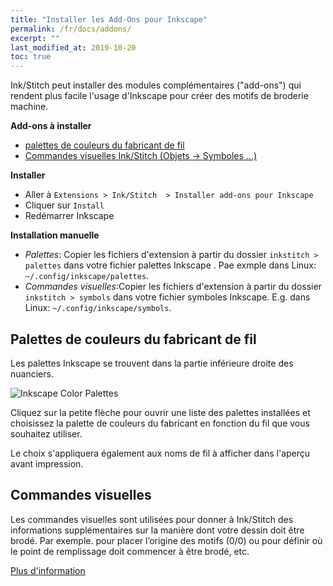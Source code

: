 ```yaml
---
title: "Installer les Add-Ons pour Inkscape"
permalink: /fr/docs/addons/
excerpt: ""
last_modified_at: 2019-10-20
toc: true
---
```

Ink/Stitch peut installer des modules complémentaires ("add-ons") qui rendent plus facile l'usage d'Inkscape pour créer des motifs de broderie machine.

**Add-ons à installer**
* [palettes de couleurs du fabricant de fil](/docs/addons/#thread-manufacturer-color-palettes)
* [Commandes visuelles Ink/Stitch (Objets -> Symboles ...)](/docs/addons/#visual-commands)

**Installer**
* Aller à `Extensions > Ink/Stitch  > Installer add-ons pour Inkscape`
* Cliquer sur `Install`
* Redémarrer Inkscape

**Installation manuelle**
* *Palettes*: Copier les fichiers d'extension à partir du dossier `inkstitch > palettes` dans votre fichier palettes Inkscape . Pae exmple dans Linux: `~/.config/inkscape/palettes`.
* *Commandes visuelles*:Copier les fichiers d'extension à partir du dossier `inkstitch > symbols` dans votre fichier symboles Inkscape. E.g. dans Linux: `~/.config/inkscape/symbols`.

## Palettes de couleurs du fabricant de fil

Les palettes Inkscape se trouvent dans la partie inférieure droite des nuanciers.

![Inkscape Color Palettes](/assets/images/docs/palettes-location.png)

Cliquez sur la petite flèche pour ouvrir une liste des palettes installées et choisissez la palette de couleurs du fabricant en fonction du fil que vous souhaitez utiliser.

Le choix s'appliquera également aux noms de fil à afficher dans l'aperçu avant impression.

## Commandes visuelles

Les commandes visuelles sont utilisées pour donner à Ink/Stitch des informations supplémentaires sur la manière dont votre dessin doit être brodé. Par exemple. pour placer l’origine des motifs (0/0) ou pour définir où le point de remplissage doit commencer à être brodé, etc.

[Plus d'information](/docs/commands/)
